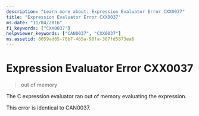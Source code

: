 ```yaml
---
description: "Learn more about: Expression Evaluator Error CXX0037"
title: "Expression Evaluator Error CXX0037"
ms.date: "11/04/2016"
f1_keywords: ["CXX0037"]
helpviewer_keywords: ["CAN0037", "CXX0037"]
ms.assetid: 8059ad65-78b7-465a-98fa-387fd5873ea6
---
```

# Expression Evaluator Error CXX0037

> out of memory

The C expression evaluator ran out of memory evaluating the expression.

This error is identical to CAN0037.
